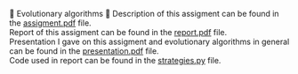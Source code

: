 🧬 Evolutionary algorithms 🧬
Description of this assigment can be found in the [assigment.pdf](assigment.pdf) file.  
Report of this assigment can be found in the [report.pdf](report.pdf) file.  
Presentation I gave on this assigment and evolutionary algorithms in general can be found in the [presentation.pdf](presentation.pdf) file.  
Code used in report can be found in the [strategies.py](strategies.py) file.

